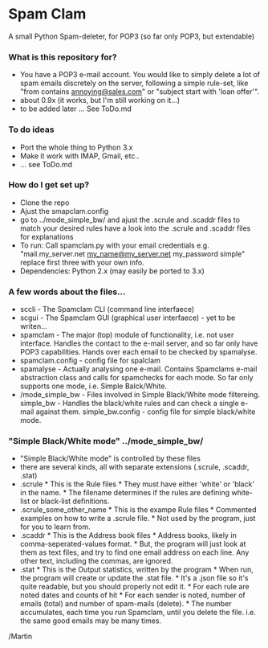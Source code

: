 # Spam Clam #

A small Python Spam-deleter, for POP3 (so far only POP3, but extendable)

### What is this repository for? ###
* You have a POP3 e-mail account. You would like to simply delete a lot of spam emails discretely on the server, following a simple rule-set, like "from contains annoying@sales.com" or "subject start with 'loan offer'".
* about 0.9x (it works, but I'm still working on it...)
* to be added later ... See ToDo.md

### To do ideas
* Port the whole thing to Python 3.x
* Make it work with IMAP, Gmail, etc..
* ... see ToDo.md

### How do I get set up? ###
* Clone the repo
* Ajust the smapclam.config
* go to ../mode_simple_bw/ and ajust the .scrule and .scaddr files to match your desired rules
  have a look into the .scrule and .scaddr files for explanations
* To run: Call spamclam.py with your email credentials
  e.g. "mail.my_server.net my_name@my_server.net my_password simple"
  replace first three with your own info.
* Dependencies: Python 2.x (may easily be ported to 3.x)

### A few words about the files...

* sccli - The Spamclam CLI (command line interfaece)
* scgui - The Spamclam GUI (graphical user interfaece) - yet to be writen...
* spamclam - The major (top) module of functionality, i.e. not user interface.
  Handles the contact to the e-mail server, and so far only have POP3 capabilities.
  Hands over each email to be checked by spamalyse.
* spamclam.config - config file for spalclam
* spamalyse - Actually analysing one e-mail.
  Contains Spamclams e-mail abstraction class and calls for spamchecks for each mode.
  So far only supports one mode, i.e. Simple Balck/White.
* /mode_simple_bw - Files involved in Simple Black/White mode filtereing.
  simple_bw - Handles the black/white rules and can check a single e-mail against them.
  simple_bw.config - config file for simple black/white mode.

### "Simple Black/White mode" ../mode_simple_bw/

* "Simple Black/White mode" is controlled by these files
* there are several kinds, all with separate extensions (.scrule, .scaddr, .stat)
* .scrule
      * This is the Rule files
      * They must have either 'white' or 'black' in the name.
      * The filename determines if the rules are defining white-list or black-list definitions.
* .scrule_some_other_name
      * This is the exampe Rule files
      * Commented examples on how to write a .scrule file.
      * Not used by the program, just for you to learn from.
* .scaddr
      * This is the Address book files
      * Address books, likely in comma-seperated-values format.
      * But, the program will just look at them as text files, and try to find one email address on each line. Any other text, including the commas, are ignored.
* .stat
      * This is the Output statistics, written by the program
      * When run, the program will create or update the .stat file.
      * It's a .json file so it's quite readable, but you should properly not edit it.
      * For each rule are noted dates and counts of hit
      * For each sender is noted, number of emails (total) and number of spam-mails (delete).
      * The number accumulates, each time you run Spamclam, until you delete the file. i.e. the same good emails may be many times.
   
/Martin